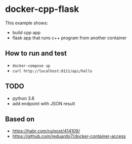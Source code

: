 # docker-cpp-flask

This example shows:
- build cpp app
- flask app that runs c++ program from another container

## How to run and test

- `docker-compose up`
- `curl http://localhost:8111/api/hello`

## TODO

- python 3.8
- add endpoint with JSON result

## Based on

- https://habr.com/ru/post/414109/
- https://github.com/reduardo7/docker-container-access

